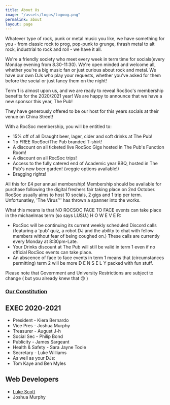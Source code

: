 ```yaml
---
title: About Us
image: "/assets/logos/logoog.png"
permalink: about
layout: page
---
```


Whatever type of rock, punk or metal music you like, we have something for you - from classic rock to prog, pop-punk to grunge, thrash metal to alt rock, industrial to rock and roll - we have it all.

We're a friendly society who meet every week in term time for socials(every Monday evening from 8.30-11:30). We're open minded and welcome all, whether you're a big music fan or just curious about rock and metal. We have our own DJs who play your requests, whether you've asked for them before the social or just fancy them on the night!

Term 1 is almost upon us, and we are ready to reveal RocSoc's membership benefits for the 2020/2021 year!
We are happy to announce that we have a new sponsor this year, The Pub!

They have generously offered to be our host for this years socials at their venue on China Street!

With a RocSoc membership, you will be entitled to:
 * 15% off of all Draught beer, lager, cider and soft drinks at The Pub!
 * 1 x FREE RocSoc/The Pub branded T-shirt!
 * A discount on all ticketed live RocSoc Gigs hosted in The Pub's Function Room!
 * A discount on all RocSoc trips!
 * Access to the fully catered end of Academic year BBQ, hosted in The Pub's new beer garden! (veggie options available!)
 * Bragging rights!
 
All this for £4 per annual membership!
Membership should be available for purchase following the digital freshers fair taking place on 2nd October. 
RocSoc usually aims to host 10 socials, 2 gigs and 1 trip per term. Unfortunatley, 'The Virus™' has thrown a spanner into the works.

What this means is that NO ROCSOC FACE TO FACE events can take place in the michaelmas term (so says LUSU.)
H O W E V E R:
* RocSoc will be continuing its current weekly scheduled  Discord calls (featuring a 'pub' quiz, a robot DJ and the ability to chat with fellow members without fear of being coughed on.) These calls are currently every Monday at 8:30pm-Late.
* Your Drinks discount at The Pub will still be valid in term 1 even if no official RocSoc events can take place.
* An abscence of face to face events in term 1 means that (circumstances permitting) term 2 will be more  D E N S E L Y  packed with fun stuff.

Please note that Government and University Restrictions are subject to change ( but you already knew that 🙃 )

### [Our Constitution](/Constitution)

## EXEC 2020-2021

* President - Kiera Bernardo
* Vice Pres - Joshua Murphy
* Treasurer - August J-h
* Social Sec - Philip Bond
* Publicity - James Sargeant
* Health & Safety - Sara Jayne Toole
* Secretary - Luke Williams
* As well as your DJs:
* Tom Kaye and Ben Myles

## Web Developers
*   [Luke Scott](http://www.moggrat.com)
*   Joshua Murphy
